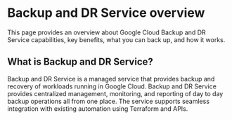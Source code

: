 # Backup and DR Service overview

This page provides an overview about Google Cloud Backup and DR Service capabilities, key benefits, what you can back up, and how it works.

## What is Backup and DR Service?
Backup and DR Service is a managed service that provides backup and recovery of workloads running in Google Cloud. Backup and DR Service provides centralized management, monitoring, and reporting of day to day backup operations all from one place. The service supports seamless integration with existing automation using Terraform and APIs.